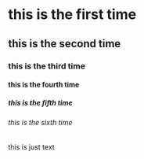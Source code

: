 # this is the first time

## this is the second time

### this is the third time

#### this is the fourth time

##### this is the fifth time

###### this is the sixth time

this is just text
